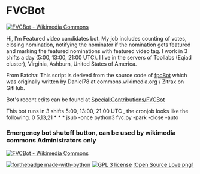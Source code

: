 # FVCBot
[![FVCBot - Wikimedia Commons](https://upload.wikimedia.org/wikipedia/commons/thumb/8/88/Mini-Robot.png/211px-Mini-Robot.png)](https://commons.wikimedia.org/wiki/User:FVCBot)

Hi, I’m Featured video candidates bot. My job includes counting of votes, closing nomination, notifying the nominator if the nomination gets featured and marking the featured nominations with featured video tag. I work in 3 shifts a day (5:00, 13:00, 21:00 UTC). I live in the servers of Toollabs (Eqiad cluster), Virginia, Ashburn, United States of America. 


From Eatcha:
This script is derived from the source code of [fpcBot](https://github.com/Zitrax/fpcBot) which was originally written by 
Daniel78 at commons.wikimedia.org / Zitrax on GitHub. 

Bot's recent edits can be found at [Special:Contributions/FVCBot](https://commons.wikimedia.org/wiki/Special:Contributions/FVCBot)

This bot runs in 3 shifts 5:00, 13:00, 21:00 UTC  , the cronjob looks like the following. 
0 5,13,21 * * * jsub -once python3 fvc.py -park -close -auto

### Emergency bot shutoff button, can be used by wikimedia commons Administrators only

[![FVCBot - Wikimedia Commons](https://upload.wikimedia.org/wikipedia/commons/thumb/6/67/Shutdown_button_red_wikimedia.svg/120px-Shutdown_button_red_wikimedia.svg.png)](https://commons.wikimedia.org/w/index.php?title=Special:Blockip&wpTarget=FVCBot&wpExpiry=indefinite&wpAnonOnly=0&wpHardBlock=1&wpAutoBlock=0&wpCreateAccount=0&wpReason=other&wpReason-other=Bot%20malfunctioning:%20)


[![forthebadge made-with-python](http://ForTheBadge.com/images/badges/made-with-python.svg)](https://www.python.org/)
[![GPL 3 license](https://img.shields.io/badge/GPL-3-green.svg)](https://github.com/eatcha-wikimedia/FVCBot/blob/master/LICENSE)
[!Open Source Love png1](https://badges.frapsoft.com/os/v1/open-source.png?v=103)

